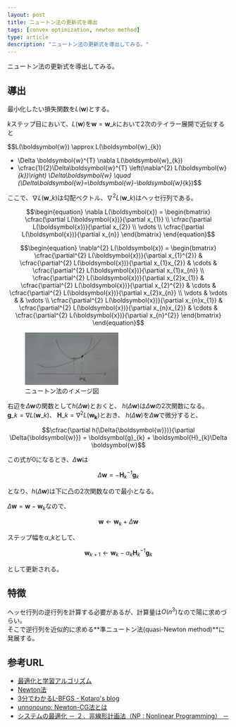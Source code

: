 ```yaml
---
layout: post
title: ニュートン法の更新式を導出
tags: [convex optimization, newton method]
type: article
description: "ニュートン法の更新式を導出してみる。"
---
```


ニュートン法の更新式を導出してみる。

<!-- more -->

## 導出

最小化したい損失関数を$L(\boldsymbol{w})$とする。

$k$ステップ目において、$L(\boldsymbol{w})$を$\boldsymbol{w}=\boldsymbol{w}\_{k}$において2次のテイラー展開で近似すると

$$L(\boldsymbol{w}) \approx
  L(\boldsymbol{w}_{k})
  + \Delta \boldsymbol{w}^{T} \nabla L(\boldsymbol{w}_{k})
  + \cfrac{1}{2}\Delta\boldsymbol{w}^{T} \left(\nabla^{2} L(\boldsymbol{w}_{k})\right) \Delta\boldsymbol{w} \quad (\Delta\boldsymbol{w}=\boldsymbol{w}-\boldsymbol{w}_{k})$$

ここで、$\nabla L(\boldsymbol{w}\_{k})$は勾配ベクトル、$\nabla^{2} L(\boldsymbol{w}\_{k})$はヘッセ行列である。

$$\begin{equation}
\nabla L(\boldsymbol{x}) =
\begin{bmatrix}
\cfrac{\partial L(\boldsymbol{x})}{\partial x_{1}} \\
\cfrac{\partial L(\boldsymbol{x})}{\partial x_{2}} \\
\vdots \\
\cfrac{\partial L(\boldsymbol{x})}{\partial x_{n}}
\end{bmatrix}
\end{equation}$$

$$\begin{equation}
\nabla^{2} L(\boldsymbol{x}) =
\begin{bmatrix}
\cfrac{\partial^{2} L(\boldsymbol{x})}{\partial x_{1}^{2}} & \cfrac{\partial^{2} L(\boldsymbol{x})}{\partial x_{1}x_{2}} & \cdots & \cfrac{\partial^{2} L(\boldsymbol{x})}{\partial x_{1}x_{n}} \\
\cfrac{\partial^{2} L(\boldsymbol{x})}{\partial x_{2}x_{1}} & \cfrac{\partial^{2} L(\boldsymbol{x})}{\partial x_{2}^{2}} & \cdots & \cfrac{\partial^{2} L(\boldsymbol{x})}{\partial x_{2}x_{n}} \\
\vdots & \vdots & & \vdots \\
\cfrac{\partial^{2} L(\boldsymbol{x})}{\partial x_{n}x_{1}} & \cfrac{\partial^{2} L(\boldsymbol{x})}{\partial x_{n}x_{2}} & \cdots & \cfrac{\partial^{2} L(\boldsymbol{x})}{\partial x_{n}^{2}}
\end{bmatrix}
\end{equation}$$

<figure class="img-centering">
  <img src="/assets/images/newton_method/newton_method.png" width="50%">
  <figcaption>ニュートン法のイメージ図</figcaption>
</figure>

<!-- TODO: 式番号つけたい -->
右辺を$\Delta\boldsymbol{w}$の関数として$h(\Delta{\boldsymbol{w}})$とおくと、
$h(\Delta{\boldsymbol{w}})$は$\Delta\boldsymbol{w}$の2次関数になる。  
$\boldsymbol{g}\_{k}=\nabla L(\boldsymbol{w}\_{k})$、
$\boldsymbol{H}\_{k}=\nabla^{2} L(\boldsymbol{w_{k}})$とおき、
$h(\Delta{\boldsymbol{w}})$を$\Delta{\boldsymbol{w}}$で微分すると、

$$\cfrac{\partial h(\Delta{\boldsymbol{w}})}{\partial \Delta{\boldsymbol{w}}} = \boldsymbol{g}_{k} + \boldsymbol{H}_{k}\Delta \boldsymbol{w}$$

この式が0になるとき、$\Delta{\boldsymbol{w}}$は

$$\Delta\boldsymbol{w}=-\boldsymbol{H}_{k}^{-1}\boldsymbol{g}_{k}$$

となり、$h(\Delta{\boldsymbol{w}})$は下に凸の2次関数なので最小となる。

$\Delta\boldsymbol{w}=\boldsymbol{w}-\boldsymbol{w}_{k}$なので、

$$\boldsymbol{w} \leftarrow \boldsymbol{w}_{k} + \Delta\boldsymbol{w}$$

ステップ幅を$\alpha\_{k}$として、

$$\boldsymbol{w}_{k+1} \leftarrow \boldsymbol{w}_{k} - \alpha_{k}\boldsymbol{H}_{k}^{-1}\boldsymbol{g}_{k}$$

として更新される。

## 特徴

ヘッセ行列の逆行列を計算する必要があるが、計算量は$O(n^{3})$なので陽に求めづらい。  
そこで逆行列を近似的に求める**準ニュートン法(quasi-Newton method)**に発展する。

## 参考URL

* [最適化と学習アルゴリズム](http://www.r.dl.itc.u-tokyo.ac.jp/~nakagawa/SML1/opt-algorithm1.pdf)
* [Newton法](http://dsl4.eee.u-ryukyu.ac.jp/DOCS/nlp/node5.html)
* [3分でわかるL-BFGS - Kotaro's blog](http://kotarotanahashi.github.io/blog/2015/10/03/l-bfgsfalseshi-zu-mi/)
* [unnonouno: Newton-CG法とは](http://blog.unnono.net/2011/04/newton-cg.html)
* [システムの最適化  － ２．非線形計画法（NP : Nonlinear Programming） －](https://www.sist.ac.jp/~suganuma/kougi/other_lecture/SE/opt/nonlinear/nonlinear.htm#2.6)
